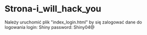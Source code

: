 # Strona-i_will_hack_you
Należy uruchomić plik "index_login.html" by się zalogować 
dane do logowania login: Shiny password: Shiny04@
